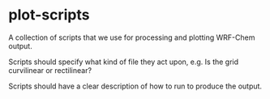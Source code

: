 # plot-scripts

A collection of scripts that we use for processing and plotting WRF-Chem output. 

Scripts should specify what kind of file they act upon, e.g. Is the grid curvilinear or rectilinear?

Scripts should have a clear description of how to run to produce the output.

